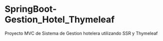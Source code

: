 # SpringBoot-Gestion_Hotel_Thymeleaf
Proyecto MVC de Sistema de Gestion hotelera utilizando SSR y Thymeleaf

